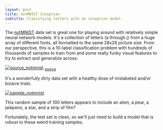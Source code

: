 ```yaml
---
layout: post
title: notMNIST Inception
subtitle: Classifying letters with an inception model
---
```


The [notMNIST](https://yaroslavvb.blogspot.co.uk/2011/09/notmnist-dataset.html) data set is great one for playing around with relatively simple neural network models. It's a collection of letters (a through j) from a huge array of different fonts, all formatted to the same 28x28 picture size. From our perspective, this is a 10-label classification problem with hundreds of thousands of samples to train from and some really funky visual features to try to extract and generalize across:

[![source_notmnist](/Cogneuro_helpers/img/source_notmnist.png)](/Cogneuro_helpers/img/source_notmnist.png)
<sub><a href='https://yaroslavvb.blogspot.co.uk/2011/09/notmnist-dataset.html'>source</a>

It's a wonderfully dirty data set with a healthy dose of mislabeled and/or bizarre trials.

[![sample_notmnist](/Cogneuro_helpers/img/sample_notmnist.png)](/Cogneuro_helpers/img/sample_notmnist.png)

This random sample of 100 letters appears to include an alien, a pear, a jalepeno, a star, and a strip of film?

Fortunately, the test set is clean, so we'll just need to build a model that is robust to these weird training samples.

